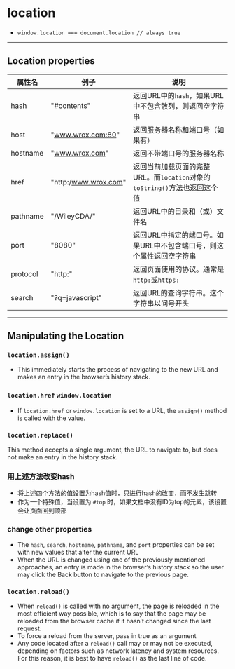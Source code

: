 # location
* `window.location === document.location // always true`


***
## Location properties
属性名 | 例子 | 说明
-- | -- | --
hash | "#contents" | 返回URL中的`hash`，如果URL中不包含散列，则返回空字符串
host | "www.wrox.com:80" | 返回服务器名称和端口号（如果有）
hostname | "www.wrox.com" | 返回不带端口号的服务器名称
href | "http:/www.wrox.com" | 返回当前加载页面的完整URL。而`location`对象的`toString()`方法也返回这个值
pathname | "/WileyCDA/" | 返回URL中的目录和（或）文件名
port | "8080" | 返回URL中指定的端口号。如果URL中不包含端口号，则这个属性返回空字符串
protocol | "http:" | 返回页面使用的协议。通常是`http:`或`https:`
search | "?q=javascript" | 返回URL的查询字符串。这个字符串以问号开头


***
## Manipulating the Location

### `location.assign()`
* This immediately starts the process of navigating to the new URL and makes an entry in the browser’s history stack.

### `location.href`  `window.location`
* If `location.href` or `window.location` is set to a URL, the `assign()` method is called with the value.

### `location.replace()`
This method accepts a single argument, the URL to navigate to, but does not make an entry in the history stack.

### 用上述方法改变hash
* 将上述四个方法的值设置为hash值时，只进行hash的改变，而不发生跳转
* 作为一个特殊值，当设置为 `#top` 时，如果文档中没有ID为top的元素，该设置会让页面回到顶部

### change other properties
* The `hash`, `search`, `hostname`, `pathname`, and `port` properties can be set with new values that alter the current URL
* When the URL is changed using one of the previously mentioned approaches, an entry is made in the browser’s history stack so the user may click the Back button to navigate to the previous page.

### `location.reload()`
* When `reload()` is called with no argument, the page is reloaded in the most efficient way possible, which is to say that the page may be reloaded from the browser cache if it hasn’t changed since the last request.
* To force a reload from the server, pass in true as an argument
* Any code located after a `reload()` call may or may not be executed, depending on factors such as network latency and system resources. For this reason, it is best to have `reload()` as the last line of code.
